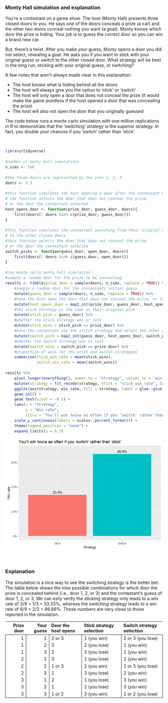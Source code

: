 ### Monty Hall simulation and explanation

You’re a contestant on a game show. The host (Monty Hall) presents three
closed doors to you. He says one of the doors conceals a prize (a car)
and the other two doors conceal nothing you want (a goat). Monty knows
which door the prize is hiding. Your job is to guess the correct door so
you can win a brand new car.

But, there’s a twist. After you make your guess, Monty opens a door you
did not select, revealing a goat. He asks you if you want to stick with
your original guess or switch to the other closed door. What strategy
will be best in the long run, sticking with your original guess, or
switching?

A few notes that aren’t always made clear in this explanation:

-   The host knows what is hiding behind all the doors
-   The host will always give you the option to ‘stick’ or ‘switch’
-   The host will only open a door that does not conceal the prize (it
    would make the game pointless if the host opened a door that was
    concealing the prize)
-   The host will also not open the door that you originally guessed

The code below runs a monte carlo simulation with one million
replications in R to demonstrate that the ‘switching’ strategy is the
superior strategy. In fact, you double your chances if you ‘switch’
rather than ‘stick’.

<br />

``` r
library(tidyverse)

#number of monty hall simulations
n_sims <- 1e6

#the three doors are represented by the ints 1, 2, 3 
doors <- 1:3

#this function simulates the host opening a door after the contestant has selected a door
# the function selects the door that does not conceal the prize, 
# or the door the contestant selected
host_opens_door <- function(prize_door, guess_door, doors){
    first(doors[! doors %in% c(prize_door, guess_door)])
}

#this function simulates the contestant switching from their original choice
# to the other closed doors
#this function selects the door that does not conceal the prize, 
# or the door the contestant selected
switch_picks <- function(guess_door, open_door, doors){
    first(doors[! doors %in% c(guess_door, open_door)])
}

#run monte carlo monty hall simulation
#sample a random door for the prize to be concealing
results <- tibble(prize_door = sample(doors, n_sims, replace = TRUE)) %>%
    #sample a random door for the contestants initial guess
    mutate(guess_door = sample(doors, n_sims, replace = TRUE)) %>%
    #have the host open the door that does not conceal the prize, or the door the contestant originally selected
    mutate(host_opens_door = map2_int(prize_door, guess_door, host_opens_door, doors = doors)) %>%
    #the stick strategy is the same as their original pick
    mutate(stick_pick = guess_door) %>%
    #whether the stick strategy won or lost
    mutate(stick_wins = stick_pick == prize_door) %>%
    #have the contestant use the stitch strategy and select the other closed door
    mutate(switch_pick = map2_int(guess_door, host_opens_door, switch_picks, doors = doors)) %>%
    #whether the switch strategy won or lost
    mutate(switch_wins = switch_pick == prize_door) %>%
    #proportion of wins for the stick and switch strategies
    summarize(stick_win_rate = mean(stick_wins),
              switch_win_rate = mean(switch_wins))

results %>%
    pivot_longer(everything(), names_to = "strategy", values_to = "win_rate") %>%
    mutate(strategy = fct_recode(strategy, Stick = "stick_win_rate", Switch = "switch_win_rate")) %>%
    ggplot(aes(strategy, win_rate, fill = strategy, label = glue::glue("{(win_rate * 100) %>% round(2)}%"))) +
    geom_col() +
    geom_text(vjust = -0.5) +
    labs(x = "Strategy",
         y = "Win rate",
         title = "You'll win twice as often if you 'switch' rather than 'stick'") +
    scale_y_continuous(labels = scales::percent_format()) +
    theme(legend.position = "none") +
    expand_limits(y = 0.7)
```

![](README_files/figure-markdown_github/unnamed-chunk-1-1.png)

<br />

### Explanation

The simulation is a nice way to see the switching strategy is the better
bet. The table below shows the nine possible combinations for which door
the prize is concealed behind (i.e., door 1, 2, or 3) and the
contestant’s guess of door 1, 2, or 3. We can esily verify the sticking
strategy only leads to a win rate of 3/9 = 1/3 = 33.33%, whereas the
switching strategy leads to a win rate of 6/9 = 2/3 = 66.66%. These
numbers are very close to those reported in the simulation.

<table class="table" style="margin-left: auto; margin-right: auto;">
<thead>
<tr>
<th style="text-align:right;">
Prize door
</th>
<th style="text-align:right;">
Your guess
</th>
<th style="text-align:left;">
Door the host opens
</th>
<th style="text-align:left;">
Stick strategy selection
</th>
<th style="text-align:left;">
Switch strategy selection
</th>
</tr>
</thead>
<tbody>
<tr>
<td style="text-align:right;border-left:1px solid;border-right:1px solid;">
1
</td>
<td style="text-align:right;border-left:1px solid;border-right:1px solid;">
1
</td>
<td style="text-align:left;border-left:1px solid;border-right:1px solid;">
2 or 3
</td>
<td style="text-align:left;border-left:1px solid;border-right:1px solid;">
1 (you win)
</td>
<td style="text-align:left;border-left:1px solid;border-right:1px solid;">
2 or 3 (you lose)
</td>
</tr>
<tr>
<td style="text-align:right;border-left:1px solid;border-right:1px solid;">
1
</td>
<td style="text-align:right;border-left:1px solid;border-right:1px solid;">
2
</td>
<td style="text-align:left;border-left:1px solid;border-right:1px solid;">
3
</td>
<td style="text-align:left;border-left:1px solid;border-right:1px solid;">
2 (you lose)
</td>
<td style="text-align:left;border-left:1px solid;border-right:1px solid;">
1 (you win)
</td>
</tr>
<tr>
<td style="text-align:right;border-left:1px solid;border-right:1px solid;">
1
</td>
<td style="text-align:right;border-left:1px solid;border-right:1px solid;">
3
</td>
<td style="text-align:left;border-left:1px solid;border-right:1px solid;">
2
</td>
<td style="text-align:left;border-left:1px solid;border-right:1px solid;">
3 (you lose)
</td>
<td style="text-align:left;border-left:1px solid;border-right:1px solid;">
1 (you win)
</td>
</tr>
<tr>
<td style="text-align:right;border-left:1px solid;border-right:1px solid;">
2
</td>
<td style="text-align:right;border-left:1px solid;border-right:1px solid;">
1
</td>
<td style="text-align:left;border-left:1px solid;border-right:1px solid;">
3
</td>
<td style="text-align:left;border-left:1px solid;border-right:1px solid;">
1 (you lose)
</td>
<td style="text-align:left;border-left:1px solid;border-right:1px solid;">
2 (you win)
</td>
</tr>
<tr>
<td style="text-align:right;border-left:1px solid;border-right:1px solid;">
2
</td>
<td style="text-align:right;border-left:1px solid;border-right:1px solid;">
2
</td>
<td style="text-align:left;border-left:1px solid;border-right:1px solid;">
1 or 3
</td>
<td style="text-align:left;border-left:1px solid;border-right:1px solid;">
2 (you win)
</td>
<td style="text-align:left;border-left:1px solid;border-right:1px solid;">
1 or 3 (you lose)
</td>
</tr>
<tr>
<td style="text-align:right;border-left:1px solid;border-right:1px solid;">
2
</td>
<td style="text-align:right;border-left:1px solid;border-right:1px solid;">
3
</td>
<td style="text-align:left;border-left:1px solid;border-right:1px solid;">
1
</td>
<td style="text-align:left;border-left:1px solid;border-right:1px solid;">
3 (you lose)
</td>
<td style="text-align:left;border-left:1px solid;border-right:1px solid;">
2 (you win)
</td>
</tr>
<tr>
<td style="text-align:right;border-left:1px solid;border-right:1px solid;">
3
</td>
<td style="text-align:right;border-left:1px solid;border-right:1px solid;">
1
</td>
<td style="text-align:left;border-left:1px solid;border-right:1px solid;">
2
</td>
<td style="text-align:left;border-left:1px solid;border-right:1px solid;">
1 (you lose)
</td>
<td style="text-align:left;border-left:1px solid;border-right:1px solid;">
3 (you win)
</td>
</tr>
<tr>
<td style="text-align:right;border-left:1px solid;border-right:1px solid;">
3
</td>
<td style="text-align:right;border-left:1px solid;border-right:1px solid;">
2
</td>
<td style="text-align:left;border-left:1px solid;border-right:1px solid;">
1
</td>
<td style="text-align:left;border-left:1px solid;border-right:1px solid;">
2 (you lose)
</td>
<td style="text-align:left;border-left:1px solid;border-right:1px solid;">
3 (you win)
</td>
</tr>
<tr>
<td style="text-align:right;border-left:1px solid;border-right:1px solid;">
3
</td>
<td style="text-align:right;border-left:1px solid;border-right:1px solid;">
3
</td>
<td style="text-align:left;border-left:1px solid;border-right:1px solid;">
1 or 2
</td>
<td style="text-align:left;border-left:1px solid;border-right:1px solid;">
3 (you win)
</td>
<td style="text-align:left;border-left:1px solid;border-right:1px solid;">
1 or 2 (you lose)
</td>
</tr>
</tbody>
</table>

<br /> <br /> <br /> <br /> <br />
